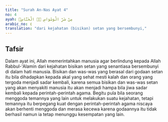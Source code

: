```yaml
---
title: "Surah An-Nas Ayat 4"
no: 4
ayah: مِنْ شَرِّ الْوَسْوَاسِ ەۙ الْخَنَّاسِۖ
arabic_no: ٤
translation: "dari kejahatan (bisikan) setan yang bersembunyi,"
---
```


## Tafsir

Dalam ayat ini, Allah memerintahkan manusia agar berlindung kepada Allah Rabbul-'Alamin dari kejahatan bisikan setan yang senantiasa bersembunyi di dalam hati manusia. Bisikan dan was-was yang berasal dari godaan setan itu bila dihadapkan kepada akal yang sehat mesti kalah dan orang yang tergoda menjadi sadar kembali, karena semua bisikan dan was-was setan yang akan menyakiti manusia itu akan menjadi hampa bila jiwa sadar kembali kepada perintah-perintah agama. Begitu pula bila seorang menggoda temannya yang lain untuk melakukan suatu kejahatan, tetapi temannya itu berpegang kuat dengan perintah-perintah agama niscaya akan berhenti menggoda dan merasa kecewa karena godaannya itu tidak berhasil namun ia tetap menunggu kesempatan yang lain.